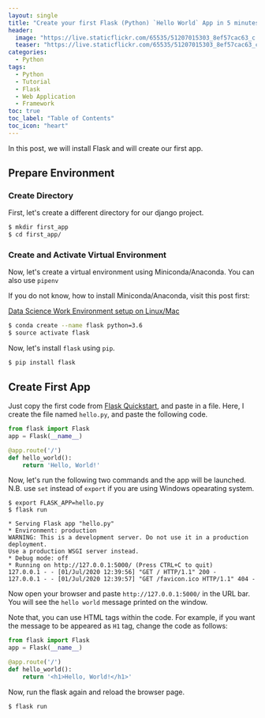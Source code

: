 ```yaml
---
layout: single
title: "Create your first Flask (Python) `Hello World` App in 5 minutes"
header:
  image: "https://live.staticflickr.com/65535/51207015303_8ef57cac63_c.jpg"
  teaser: "https://live.staticflickr.com/65535/51207015303_8ef57cac63_c.jpg"
categories:
  - Python
tags:
  - Python
  - Tutorial
  - Flask
  - Web Application
  - Framework
toc: true
toc_label: "Table of Contents"
toc_icon: "heart"
---
```



In this post, we will install Flask and will create our first app.

## Prepare Environment
### Create Directory
First, let's create a different directory for our django project.

```bash
$ mkdir first_app
$ cd first_app/
```

### Create and Activate Virtual Environment
Now, let's create a virtual environment using Miniconda/Anaconda. You can also use `pipenv`

If you do not know, how to install Miniconda/Anaconda, visit this post first:

[Data Science Work Environment setup on Linux/Mac](https://shantoroy.com/data%20science/data-science-environment-python-r-julia/)


```bash
$ conda create --name flask python=3.6
$ source activate flask
```
Now, let's install `flask` using `pip`. 
```
$ pip install flask
```


## Create First App
Just copy the first code from [Flask Quickstart](https://flask.palletsprojects.com/en/1.1.x/quickstart/), and paste in a file. Here, I create the file named `hello.py`, and paste the following code.
```python
from flask import Flask
app = Flask(__name__)

@app.route('/')
def hello_world():
    return 'Hello, World!'
```
Now, let's run the following two commands and the app will be launched. N.B. use `set` instead of `export` if you are using Windows opearating system.
```
$ export FLASK_APP=hello.py
$ flask run

* Serving Flask app "hello.py"
* Environment: production
WARNING: This is a development server. Do not use it in a production deployment.
Use a production WSGI server instead.
* Debug mode: off
* Running on http://127.0.0.1:5000/ (Press CTRL+C to quit)
127.0.0.1 - - [01/Jul/2020 12:39:56] "GET / HTTP/1.1" 200 -
127.0.0.1 - - [01/Jul/2020 12:39:57] "GET /favicon.ico HTTP/1.1" 404 -
```


Now open your browser and paste `http://127.0.0.1:5000/` in the URL bar. You will see the `hello world` message printed on the window. 

Note that, you can use HTML tags within the code. For example, if you want the message to be appeared as `H1` tag, change the code as follows:

```python
from flask import Flask
app = Flask(__name__)

@app.route('/')
def hello_world():
    return '<h1>Hello, World!</h1>'
```

Now, run the flask again and reload the browser page.
```bash
$ flask run
```





<!--stackedit_data:
eyJoaXN0b3J5IjpbMTI2NDc4NDAzNiwtNjM2OTM1NTg4XX0=
-->